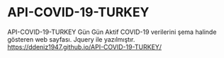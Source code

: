# API-COVID-19-TURKEY
 API-COVID-19-TURKEY
Gün Gün Aktif COVID-19 verilerini şema halinde gösteren web sayfası.
Jquery ile yazılmıştır.
 https://ddeniz1947.github.io/API-COVID-19-TURKEY/
